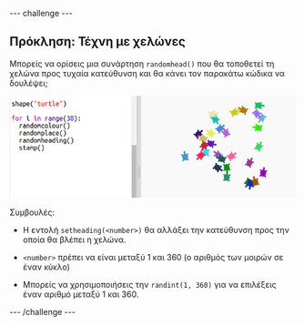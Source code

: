 --- challenge ---

## Πρόκληση: Τέχνη με χελώνες

Μπορείς να ορίσεις μια συνάρτηση `randomhead()` που θα τοποθετεί τη χελώνα προς τυχαία κατεύθυνση και θα κάνει τον παρακάτω κώδικα να δουλέψει;

![screenshot](images/modern-turtle-art.png)

Συμβουλές:

- Η εντολή `setheading(<number>)` θα αλλάξει την κατεύθυνση προς την οποία θα βλέπει η χελώνα.

- `<number>` πρέπει να είναι μεταξύ 1 και 360 (ο αριθμός των μοιρών σε έναν κύκλο)

- Μπορείς να χρησιμοποιήσεις την `randint(1, 360)` για να επιλέξεις έναν αριθμό μεταξύ 1 και 360.

--- /challenge ---